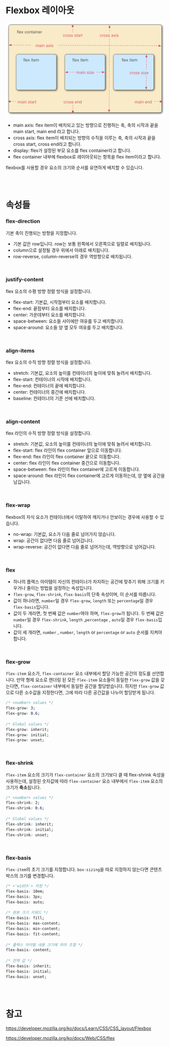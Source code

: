 # Flexbox 레이아웃

![Flexbox](Flexbox.png)

- main axis: flex item이 배치되고 있는 방향으로 진행하는 축, 축의 시작과 끝을 main start, main end 라고 합니다.
- cross axis: flex item이 배치되는 방향의 수직을 이루는 축, 축의 시작과 끝을 cross start, cross end라고 합니다.
- display: flex가 설정된 부모 요소를 flex container라고 합니다.
- flex container 내부에 flexbox로 레이아웃되는 항목을 flex item이라고 합니다.

flexbox를 사용할 경우 요소의 크기와 순서를 유연하게 배치할 수 있습니다.

<br>
<br>

# 속성들

### flex-direction

기본 축이 진행되는 방향을 지정합니다.

- 기본 값은 row입니다. row는 보통 왼쪽에서 오른쪽으로 일렬로 배치됩니다.
- column으로 설정될 경우 위에서 아래로 배치됩니다.
- row-reverse, column-reverse의 경우 역방향으로 배치됩니다.

<br>

### justify-content

flex 요소의 수평 방향 정렬 방식을 설정합니다.

- flex-start: 기본값, 시작점부터 요소를 배치합니다.
- flex-end: 끝점부터 요소를 배치합니다.
- center: 가운데부터 요소를 배치합니다.
- space-between: 요소들 사이에만 여유를 두고 배치합니다.
- space-around: 요소들 양 옆 모두 여유를 두고 배치합니다.

<br>

### align-items

flex 요소의 수직 방향 정렬 방식을 설정합니다.

- stretch: 기본값, 요소의 높이를 컨테이너의 높이에 맞춰 늘려서 배치합니다.
- flex-start: 컨테이너의 시작에 배치합니다.
- flex-end: 컨테이너의 끝에 배치합니다.
- center: 컨테이너의 중간에 배치합니다.
- baseline: 컨테이너의 기준 선에 배치합니다.

<br>

### align-content

flex 라인의 수직 방향 정렬 방식을 설정합니다.

- stretch: 기본값, 요소의 높이를 컨테이너의 높이에 맞춰 늘려서 배치합니다.
- flex-start: flex 라인이 flex container 앞으로 이동합니다.
- flex-end: flex 라인이 flex container 끝으로 이동합니다.
- center: flex 라인이 flex container 중간으로 이동합니다.
- space-between: flex 라인이 flex container에 고르게 이동합니다.
- space-around: flex 라인이 flex container에 고르게 이동하는데, 양 옆에 공간을 남깁니다.

<br>

### flex-wrap

flexbox의 자식 요소가 컨테이너에서 이탈하여 깨지거나 안보이는 경우에 사용할 수 있습니다.

- no-wrap: 기본값, 요소가 다음 줄로 넘어가지 않습니다.
- wrap: 공간이 없다면 다음 줄로 넘어갑니다.
- wrap-reverse: 공간이 없다면 다음 줄로 넘어가는데, 역방향으로 넘어갑니다.

<br>

### flex

- 하나의 플렉스 아이템이 자신의 컨테이너가 차지하는 공간에 맞추기 위해 크기를 키우거나 줄이는 방법을 설정하는 속성입니다.
- `flex-grow`, `flex-shrink`, `flex-basis`의 단축 속성이며, 이 순서를 따릅니다.
- 값이 하나라면, `number`일 경우 `flex-grow`, `length` 또는 `percentage`일 경우 `flex-basis`입니다.
- 값이 두 개라면, 첫 번째 값은 `number`여야 하며, `flex-grow`가 됩니다. 두 번째 값은 `number`일 경우 `flex-shrink`, `length` ,`percentage` , `auto`일 경우 `flex-basis`입니다.
- 값이 세 개라면, `number` , `number`, `length` or `percentage` or `auto` 순서를 지켜야 합니다.

<br>

### flex-grow

`flex-item` 요소가, `flex-container` 요소 내부에서 할당 가능한 공간의 정도를 선언합니다. 만약 형제 요소로 렌더링 된 모든 `flex-item` 요소들이 동일한 `flex-grow` 값을 갖는다면, `flex-container` 내부에서 동일한 공간을 할당받습니다. 하지만 `flex-grow` 값으로 다른 소수값을 지정한다면, 그에 따라 다른 공간값을 나누어 할당받게 됩니다.

```css
/* <number> values */
flex-grow: 3;
flex-grow: 0.6;

/* Global values */
flex-grow: inherit;
flex-grow: initial;
flex-grow: unset;
```

<br>

### flex-shrink

`flex-item` 요소의 크기가 `flex-container` 요소의 크기보다 클 때 flex-shrink 속성을 사용하는데, 설정된 숫자값에 따라 `flex-container` 요소 내부에서 `flex-item` 요소의 크기가 **축소**됩니다.

```css
/* <number> values */
flex-shrink: 2;
flex-shrink: 0.6;

/* Global values */
flex-shrink: inherit;
flex-shrink: initial;
flex-shrink: unset;
```

<br>

### flex-basis

`flex-item`의 초기 크기를 지정합니다. `box-sizing`을 따로 지정하지 않는다면 콘텐츠 박스의 크기를 변경합니다.

```css
/* <'width'> 지정 */
flex-basis: 10em;
flex-basis: 3px;
flex-basis: auto;

/* 원본 크기 키워드 */
flex-basis: fill;
flex-basis: max-content;
flex-basis: min-content;
flex-basis: fit-content;

/* 플렉스 아이템 내용 크기에 따라 조절 */
flex-basis: content;

/* 전역 값 */
flex-basis: inherit;
flex-basis: initial;
flex-basis: unset;
```

<br>
<br>

# 참고

https://developer.mozilla.org/ko/docs/Learn/CSS/CSS_layout/Flexbox

https://developer.mozilla.org/ko/docs/Web/CSS/flex
